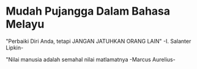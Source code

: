 # Mudah Pujangga Dalam Bahasa Melayu

 "Perbaiki Diri Anda, tetapi JANGAN JATUHKAN ORANG LAIN" -I. Salanter Lipkin-

"Nilai manusia adalah semahal nilai matlamatnya -Marcus Aurelius-
 
